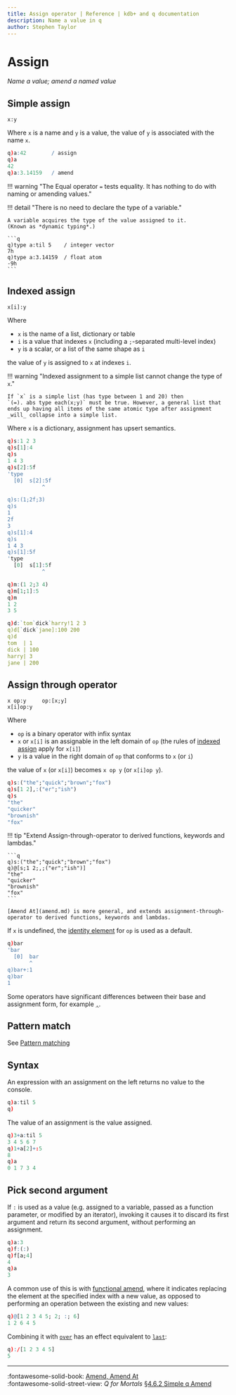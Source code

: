 ```yaml
---
title: Assign operator | Reference | kdb+ and q documentation
description: Name a value in q
author: Stephen Taylor
---
```

# Assign

_Name a value; amend a named value_


## Simple assign

```syntax
x:y
```

Where `x` is a name and `y` is a value, the value of `y` is associated with the name `x`.

```q
q)a:42        / assign
q)a
42
q)a:3.14159   / amend
```

!!! warning "The Equal operator `=` tests equality. It has nothing to do with naming or amending values."

!!! detail "There is no need to declare the type of a variable."

    A variable acquires the type of the value assigned to it.
    (Known as *dynamic typing*.)

    ```q
    q)type a:til 5    / integer vector
    7h
    q)type a:3.14159  / float atom
    -9h
    ```


## Indexed assign

```syntax
x[i]:y
```

Where 

-   `x` is the name of a list, dictionary or table
-   `i` is a value that indexes `x` (including a `;`-separated multi-level index)
-   `y` is a scalar, or a list of the same shape as `i`

the value of `y` is assigned to `x` at indexes `i`. 

!!! warning "Indexed assignment to a simple list cannot change the type of `x`."

    If `x` is a simple list (has type between 1 and 20) then `(=). abs type each(x;y)` must be true. However, a general list that ends up having all items of the same atomic type after assignment _will_ collapse into a simple list.

Where `x` is a dictionary, assignment has upsert semantics.

```q
q)s:1 2 3
q)s[1]:4
q)s
1 4 3
q)s[2]:5f
'type
  [0]  s[2]:5f
           ^

q)s:(1;2f;3)
q)s
1
2f
3
q)s[1]:4
q)s
1 4 3
q)s[1]:5f
'type
  [0]  s[1]:5f
           ^

q)m:(1 2;3 4)
q)m[1;1]:5
q)m
1 2
3 5

q)d:`tom`dick`harry!1 2 3
q)d[`dick`jane]:100 200
q)d
tom  | 1
dick | 100
harry| 3
jane | 200
```


## Assign through operator

```syntax
x op:y     op:[x;y]
x[i]op:y
```

Where 

-   `op` is a binary operator with infix syntax
-   `x` or `x[i]` is an assignable in the left domain of `op` (the rules of [indexed assign](#indexed-assign) apply for `x[i]`)
-   `y` is a value in the right domain of `op` that conforms to `x` (or `i`)

the value of `x` (or `x[i]`) becomes `x op y` (or `x[i]op y`). 

```q
q)s:("the";"quick";"brown";"fox")
q)s[1 2],:("er";"ish")
q)s
"the"
"quicker"
"brownish"
"fox"
```

!!! tip "Extend Assign-through-operator to derived functions, keywords and lambdas."

    ```q
    q)s:("the";"quick";"brown";"fox")
    q)@[s;1 2;,;("er";"ish")]
    "the"
    "quicker"
    "brownish"
    "fox"
    ```

    [Amend At](amend.md) is more general, and extends assignment-through-operator to derived functions, keywords and lambdas.

If `x` is undefined, the [identity element](../basics/glossary.md#identity-element) for `op` is used as a default.

```q
q)bar
'bar
  [0]  bar
       ^
q)bar+:1
q)bar
1
```

Some operators have significant differences between their base and assignment form, for example [`,`](join.md).

## Pattern match

See [Pattern matching](../basics/pattern.md#assignment)

## Syntax

An expression with an assignment on the left returns no value to the console. 
```q
q)a:til 5
q)
```
The value of an assignment is the value assigned.
```q
q)3+a:til 5
3 4 5 6 7
q)1+a[2]+:5
8
q)a
0 1 7 3 4
```

## Pick second argument

If `:` is used as a value (e.g. assigned to a variable, passed as a function parameter, or modified by an iterator), invoking it causes it to discard its first argument and return its second argument, without performing an assignment.

```q
q)a:3
q)f:(:)
q)f[a;4]
4
q)a
3
```

A common use of this is with [functional amend](amend.md), where it indicates replacing the element at the specified index with a new value, as opposed to performing an operation between the existing and new values:

```q
q)@[1 2 3 4 5; 2; :; 6]
1 2 6 4 5
```

Combining it with [`over`](accumulators.md) has an effect equivalent to [`last`](first.md#last):

```q
q):/[1 2 3 4 5]
5
```

----
:fontawesome-solid-book:
[Amend, Amend At](../ref/amend.md)
<br>
:fontawesome-solid-street-view:
_Q for Mortals_
[§4.6.2 Simple q Amend](/q4m3/4_Operators/#462-simple-q-amend)

